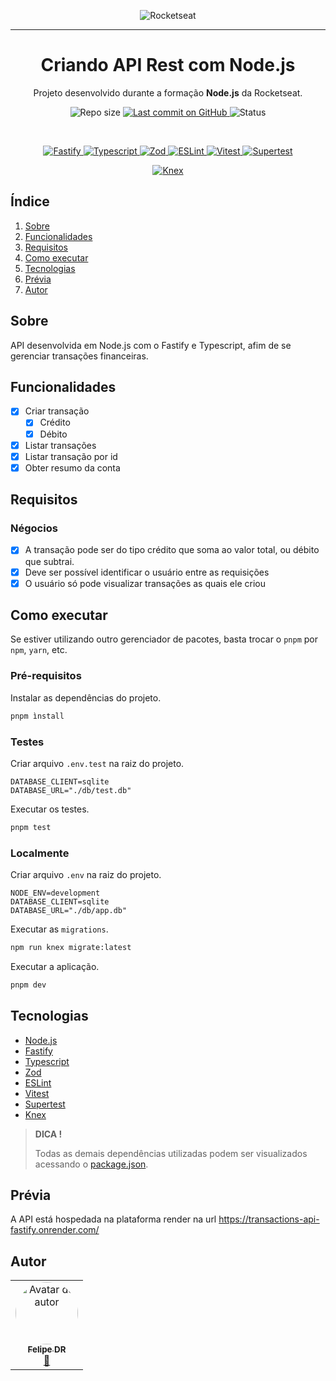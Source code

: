 <p align="center">
  <img src="https://avatars.githubusercontent.com/u/28929274?s=200&v=4" alt="Rocketseat" />
  <hr>
  <h1 align="center">Criando API Rest com Node.js</h1>
  <p align="center">Projeto desenvolvido durante a formação <strong>Node.js</strong> da Rocketseat.</p>
</p>

<p align="center">
  <img src="https://img.shields.io/github/repo-size/felipe-dr/transactions-api-fastify?style=for-the-badge&color=4e5acf" alt="Repo size" />
  <a aria-label="Last Commit" href="https://github.com/felipe-dr/transactions-api-fastify/commits/main">
    <img src="https://img.shields.io/github/last-commit/felipe-dr/transactions-api-fastify?style=for-the-badge&color=4e5acf" alt="Last commit on GitHub" />
  </a>
  <!-- <img src="https://img.shields.io/badge/license-MIT-4e5acf?style=for-the-badge" alt="License" /> -->
  <img src="https://img.shields.io/badge/status-concluído-green?style=for-the-badge" alt="Status" />
</p>

<br>

<p align="center">
  <a target="_blank" href="https://fastify.dev/">
    <img src="https://img.shields.io/static/v1?style=plastic&color=red&label=Fastify&message=TS&logo=fastify" alt="Fastify" />
  </a>
  <a target="_blank" href="https://www.typescriptlang.org/">
    <img src="https://img.shields.io/static/v1?style=plastic&color=red&label=Typescript&message=TS&logo=typescript" alt="Typescript" />
  </a>
  <a target="_blank" href="https://zod.dev/">
    <img src="https://img.shields.io/static/v1?style=plastic&color=red&label=Zod&message=TS&logo=zod" alt="Zod" />
  </a>
  <a target="_blank" href="https://eslint.org/">
    <img src="https://img.shields.io/static/v1?style=plastic&color=red&label=ESLint&message=JS&logo=eslint" alt="ESLint" />
  </a>
  <a target="_blank" href="https://vitest.dev/">
    <img src="https://img.shields.io/static/v1?style=plastic&color=red&label=Vitest&message=TS&logo=vitest" alt="Vitest" />
  </a>
  <a target="_blank" href="https://www.npmjs.com/package/supertest">
    <img src="https://img.shields.io/static/v1?style=plastic&color=red&label=Supertest&message=TS&logo=supertest" alt="Supertest" />
  </a>
</p>

<p align="center">
  <a target="_blank" href="https://knexjs.org/">
    <img src="https://img.shields.io/static/v1?style=plastic&color=yellow&label=Knex&message=QueryBuilder&logo=knex" alt="Knex" />
  </a>
</p>

## Índice

<ol>
  <li><a href="#sobre">Sobre</a></li>
  <li><a href="#funcionalidades">Funcionalidades</a></li>
  <li><a href="#requisitos">Requisitos</a></li>
  <li><a href="#como-executar">Como executar</a></li>
  <li><a href="#tecnologias">Tecnologias</a></li>
  <li><a href="#prévia">Prévia</a></li>
  <li><a href="#autor">Autor</a></li>
</ol>

## Sobre

API desenvolvida em Node.js com o Fastify e Typescript, afim de se gerenciar transações financeiras.

## Funcionalidades

- [x] Criar transação
  - [x] Crédito
  - [x] Débito
- [x] Listar transações
- [x] Listar transação por id
- [x] Obter resumo da conta

## Requisitos

### Négocios

- [x] A transação pode ser do tipo crédito que soma ao valor total, ou débito que subtrai.
- [x] Deve ser possível identificar o usuário entre as requisições
- [x] O usuário só pode visualizar transações as quais ele criou

## Como executar

Se estiver utilizando outro gerenciador de pacotes, basta trocar o `pnpm` por `npm`, `yarn`, etc.

### Pré-requisitos

Instalar as dependências do projeto.

```bash
pnpm ìnstall
```

### Testes

Criar arquivo `.env.test` na raiz do projeto.

```text
DATABASE_CLIENT=sqlite
DATABASE_URL="./db/test.db"
```

Executar os testes.

```bash
pnpm test
```

### Localmente

Criar arquivo `.env` na raiz do projeto.

```text
NODE_ENV=development
DATABASE_CLIENT=sqlite
DATABASE_URL="./db/app.db"
```

Executar as `migrations`.

```bash
npm run knex migrate:latest
```

Executar a aplicação.

```bash
pnpm dev
```

## Tecnologias

- [Node.js](https://nodejs.org/en)
- [Fastify](https://fastify.dev/)
- [Typescript](https://www.typescriptlang.org/)
- [Zod](https://zod.dev/)
- [ESLint](https://eslint.org/)
- [Vitest](https://vitest.dev/)
- [Supertest](https://www.npmjs.com/package/supertest)
- [Knex](https://knexjs.org/)

> **DICA !**
>
> Todas as demais dependências utilizadas podem ser visualizados acessando o [package.json](./package.json).

## Prévia

A API está hospedada na plataforma render na url https://transactions-api-fastify.onrender.com/

## Autor

<table>
  <tr>
    <td align="center">
      <a href="https://github.com/felipe-dr">
        <img style="border-radius: 50%;" src="https://avatars.githubusercontent.com/u/62888625?s=96&v=4" width="100px;" alt="Avatar do autor" />
        <br />
        <sub>
          <b>Felipe DR</b>
        </sub>
      </a>
      <br />
      <a href="mailto:felipe.corp7@gmail.com" title="E-mail">📩</a>
    </td>
  </tr>
</table>
